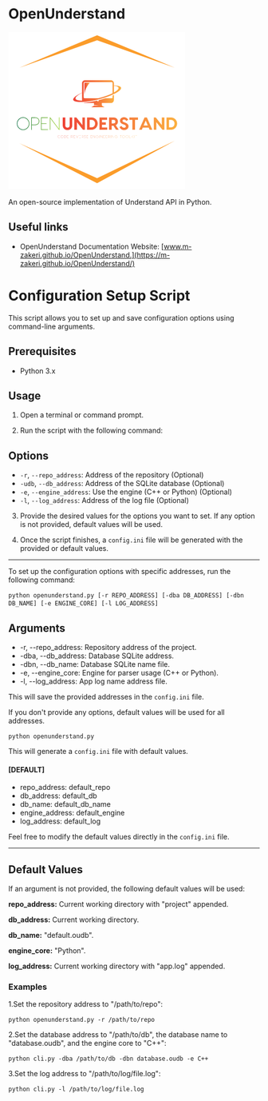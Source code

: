 # OpenUnderstand
![OpenUnderstand Logo](docs/figs/OpenUnderstand_Logo.png)

An open-source implementation of Understand API in Python.

## Useful links

* OpenUnderstand Documentation Website: [www.m-zakeri.github.io/OpenUnderstand.](https://m-zakeri.github.io/OpenUnderstand/)

# Configuration Setup Script

This script allows you to set up and save configuration options using command-line arguments.

## Prerequisites

- Python 3.x

## Usage

1. Open a terminal or command prompt.

2. Run the script with the following command:

## Options

- `-r`, `--repo_address`: Address of the repository (Optional)
- `-udb`, `--db_address`: Address of the SQLite database (Optional)
- `-e`, `--engine_address`: Use the engine (C++ or Python) (Optional)
- `-l`, `--log_address`: Address of the log file (Optional)

3. Provide the desired values for the options you want to set. If any option is not provided, default values will be used.

4. Once the script finishes, a `config.ini` file will be generated with the provided or default values.


*************************************************************
To set up the configuration options with specific addresses, run the following command:

    python openunderstand.py [-r REPO_ADDRESS] [-dba DB_ADDRESS] [-dbn DB_NAME] [-e ENGINE_CORE] [-l LOG_ADDRESS]
 
## Arguments
* -r, --repo_address: Repository address of the project.
* -dba, --db_address: Database SQLite address.
* -dbn, --db_name: Database SQLite name file.
* -e, --engine_core: Engine for parser usage (C++ or Python).
* -l, --log_address: App log name address file.



This will save the provided addresses in the `config.ini` file.

If you don't provide any options, default values will be used for all addresses.

    python openunderstand.py


This will generate a `config.ini` file with default values.

#### [DEFAULT]
* repo_address: default_repo
* db_address: default_db
* db_name: default_db_name
* engine_address: default_engine
* log_address: default_log

Feel free to modify the default values directly in the `config.ini` file.
****************************************
## Default Values
If an argument is not provided, the following default values will be used:

**repo_address:** Current working directory with "project" appended.

**db_address:** Current working directory.

**db_name:** "default.oudb".

**engine_core:** "Python".

**log_address:** Current working directory with "app.log" appended.

 
### Examples

1.Set the repository address to "/path/to/repo":
    
    python openunderstand.py -r /path/to/repo

2.Set the database address to "/path/to/db", the database name to "database.oudb", and the engine core to "C++":

    python cli.py -dba /path/to/db -dbn database.oudb -e C++

3.Set the log address to "/path/to/log/file.log":

    python cli.py -l /path/to/log/file.log
